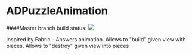 # ADPuzzleAnimation

####Master branch build status: 
![](https://travis-ci.org/Antondomashnev/ADPuzzleAnimation.svg?branch=master)

Inspired by Fabric - Answers animation. Allows to "build" given view with pieces. Allows to "destroy" given view into pieces
